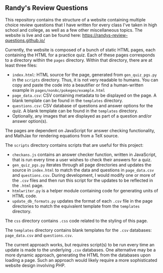 ## Randy's Review Questions

This repository contains the structure of a website containing multiple choice 
review questions that I have written for every class I've taken in high school 
and college, as well as a few other miscellaneous topics. The website is live 
and can be found here:
https://randys-review-questions.github.io/

Currently, the website is composed of a bunch of static HTML pages, each containing
the HTML for a practice quiz. Each of these pages corresponds to a directory 
within the `pages` directory. Within that directory, there are at least three files:
 * `index.html`: HTML source for the page, generated from `gen_quiz_pgs.py` in the 
 `scripts` directory. Thus, it is not very readable to humans. You can copy and paste 
 the code into a beautifier or find a human-written example in 
 `pages/nonAc/pokegeo/example.html`
 * `page_data.csv`: CSV containing metadata to be displayed on the page. A blank 
 template can be found in the `templates` directory.
 * `questions.csv`: CSV database of questions and answer options for the quiz. A blank 
 template can be found in the `templates` directory.
 * Optionally, any images that are displayed as part of a question and/or answer 
 option(s).

The pages are dependent on JavaScript for answer checking functionality, and MathJax for
rendering equations from a TeX source. 

The `scripts` directory contains scripts that are useful for this project:
 * `checkans.js` contains an answer checker function, written in JavaScript, that is run 
 every time a user wishes to check their answers for a quiz. 
 * `gen_quiz_pgs.py` iterates through all page directories and updates the source in 
 `index.html` to match the data and questions in `page_data.csv` and `questions.csv`. 
 During development, I would modify one or more of the `.csv` files and then run this 
 script for the updates to be reflected in the `.html` page.
 * `htmlwriter.py` is a helper module containing code for generating units of HTML code.
 * `update_db_formats.py` updates the format of each `.csv` file in the page directories
 to match the equivalent template from the `templates` directory. 

The `css` directory contains `.css` code related to the styling of this page.

The `templates` directory contains blank templates for the `.csv` databases: `page_data.csv`
and `questions.csv`.

The current approach works, but requires script(s) to be run every time an update is made to 
the underlying `.csv` databases. One alternative may be a more dynamic approach, generating 
the HTML from the databases upon loading a page. Such an approach would likely require a more 
sophisticated website design involving PHP. 

